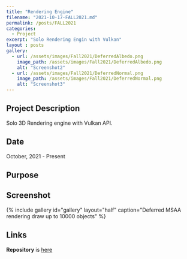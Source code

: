 ```yaml
---
title: "Rendering Engine"
filename: "2021-10-17-FALL2021.md"
permalink: /posts/FALL2021
categories:
  - Project
excerpt: "Solo Rendering Engin with Vulkan"
layout : posts
gallery:
  - url: /assets/images/Fall2021/DeferredAlbedo.png
    image_path: /assets/images/Fall2021/DeferredAlbedo.png
    alt: "Screenshot2"
  - url: /assets/images/Fall2021/DeferredNormal.png
    image_path: /assets/images/Fall2021/DeferredNormal.png
    alt: "Screenshot3"
---
```


## Project Description

Solo 3D Rendering engine with Vulkan API.

## Date

October, 2021 - Present

## Purpose

## Screenshot
{% include gallery id="gallery" layout="half" caption="Deferred MSAA rendering draw up to 10000 objects" %}

## Links
**Repository** is [here](https://github.com/minsuk0519/VulkanStudy)